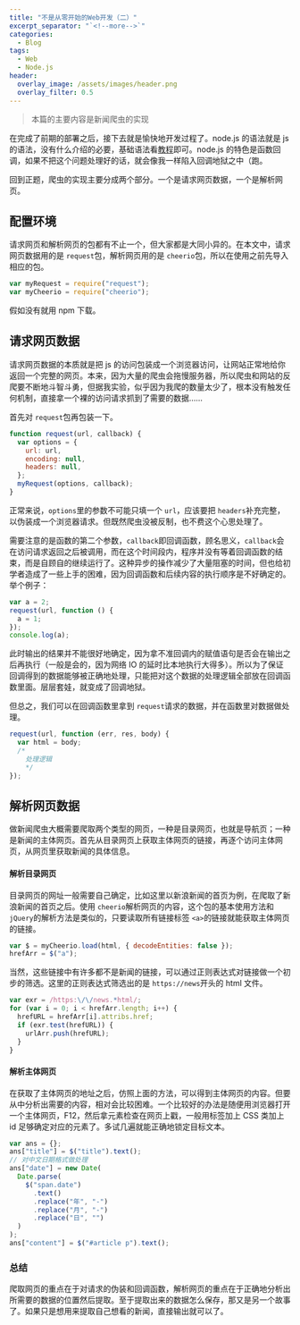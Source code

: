 ```yaml
---
title: "不是从零开始的Web开发（二）"
excerpt_separator: "`<!--more-->`"
categories:
  - Blog
tags:
  - Web
  - Node.js
header:
  overlay_image: /assets/images/header.png
  overlay_filter: 0.5
---
```


> 本篇的主要内容是新闻爬虫的实现

在完成了前期的部署之后，接下去就是愉快地开发过程了。node.js 的语法就是 js 的语法，没有什么介绍的必要，基础语法看[教程](https://www.runoob.com/js/js-tutorial.html)即可。node.js 的特色是函数回调，如果不把这个问题处理好的话，就会像我一样陷入回调地狱之中（跑。

回到正题，爬虫的实现主要分成两个部分。一个是请求网页数据，一个是解析网页。

## 配置环境

请求网页和解析网页的包都有不止一个，但大家都是大同小异的。在本文中，请求网页数据用的是 `request`包，解析网页用的是 `cheerio`包，所以在使用之前先导入相应的包。

```js
var myRequest = require("request");
var myCheerio = require("cheerio");
```

假如没有就用 npm 下载。

## 请求网页数据

请求网页数据的本质就是把 js 的访问包装成一个浏览器访问，让网站正常地给你返回一个完整的网页。本来，因为大量的爬虫会拖慢服务器，所以爬虫和网站的反爬要不断地斗智斗勇，但据我实验，似乎因为我爬的数量太少了，根本没有触发任何机制，直接拿一个裸的访问请求抓到了需要的数据……

首先对 `request`包再包装一下。

```js
function request(url, callback) {
  var options = {
    url: url,
    encoding: null,
    headers: null,
  };
  myRequest(options, callback);
}
```

正常来说，`options`里的参数不可能只填一个 `url`，应该要把 `headers`补充完整，以伪装成一个浏览器请求。但既然爬虫没被反制，也不费这个心思处理了。

需要注意的是函数的第二个参数，`callback`即回调函数，顾名思义，`callback`会在访问请求返回之后被调用，而在这个时间段内，程序并没有等着回调函数的结束，而是自顾自的继续运行了。这种异步的操作减少了大量阻塞的时间，但也给初学者造成了一些上手的困难，因为回调函数和后续内容的执行顺序是不好确定的。举个例子：

```js
var a = 2;
request(url, function () {
  a = 1;
});
console.log(a);
```

此时输出的结果并不能很好地确定，因为拿不准回调内的赋值语句是否会在输出之后再执行（一般是会的，因为网络 IO 的延时比本地执行大得多）。所以为了保证回调得到的数据能够被正确地处理，只能把对这个数据的处理逻辑全部放在回调函数里面。层层套娃，就变成了回调地狱。

但总之，我们可以在回调函数里拿到 `request`请求的数据，并在函数里对数据做处理。

```js
request(url, function (err, res, body) {
  var html = body;
  /*
    处理逻辑
    */
});
```

## 解析网页数据

做新闻爬虫大概需要爬取两个类型的网页，一种是目录网页，也就是导航页；一种是新闻的主体网页。首先从目录网页上获取主体网页的链接，再逐个访问主体网页，从网页里获取新闻的具体信息。

#### 解析目录网页

目录网页的网址一般需要自己确定，比如这里以新浪新闻的首页为例，在爬取了新浪新闻的首页之后。使用 `cheerio`解析网页的内容，这个包的基本使用方法和 `jQuery`的解析方法是类似的，只要读取所有链接标签 `<a>`的链接就能获取主体网页的链接。

```js
var $ = myCheerio.load(html, { decodeEntities: false });
hrefArr = $("a");
```

当然，这些链接中有许多都不是新闻的链接，可以通过正则表达式对链接做一个初步的筛选。这里的正则表达式筛选出的是 `https://news`开头的 html 文件。

```js
var exr = /https:\/\/news.*html/;
for (var i = 0; i < hrefArr.length; i++) {
  hrefURL = hrefArr[i].attribs.href;
  if (exr.test(hrefURL)) {
    urlArr.push(hrefURL);
  }
}
```

#### 解析主体网页

在获取了主体网页的地址之后，仿照上面的方法，可以得到主体网页的内容。但要从中分析出需要的内容，相对会比较困难。一个比较好的办法是随便用浏览器打开一个主体网页，F12，然后拿元素检查在网页上戳，一般用标签加上 CSS 类加上 id 足够确定对应的元素了。多试几遍就能正确地锁定目标文本。

```js
var ans = {};
ans["title"] = $("title").text();
// 对中文日期格式做处理
ans["date"] = new Date(
  Date.parse(
    $("span.date")
      .text()
      .replace("年", "-")
      .replace("月", "-")
      .replace("日", "")
  )
);
ans["content"] = $("#article p").text();
```

### 总结

爬取网页的重点在于对请求的伪装和回调函数，解析网页的重点在于正确地分析出所需要的数据的位置然后提取。至于提取出来的数据怎么保存，那又是另一个故事了。如果只是想用来提取自己想看的新闻，直接输出就可以了。
